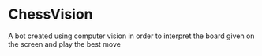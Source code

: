 # ChessVision
A bot created using computer vision in order to interpret the board given on the screen and play the best move
